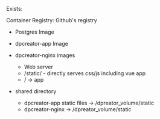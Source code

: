 

Exists:

Container Registry: Github's registry
 - Postgres Image
 - dpcreator-app Image
 - dpcreator-nginx images
    - Web server
    - /static/  - directly serves css/js including vue app
    - / -> app
    
    
- shared directory
  - dpcreator-app static files
    -> /dpreator_volume/static
  - dpcreator-nginx
   -> /dpreator_volume/static

 